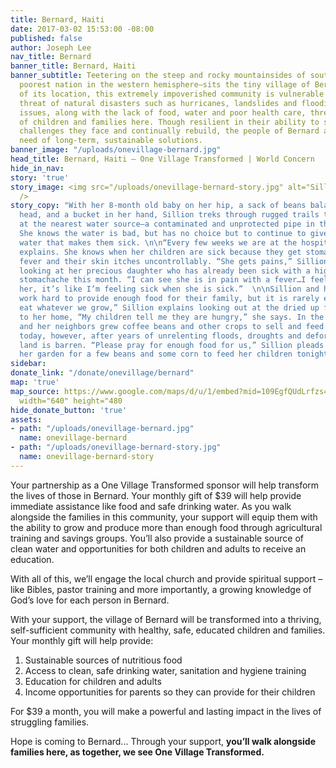```yaml
---
title: Bernard, Haiti
date: 2017-03-02 15:53:00 -08:00
published: false
author: Joseph Lee
nav_title: Bernard
banner_title: Bernard, Haiti
banner_subtitle: Teetering on the steep and rocky mountainsides of southeastern Haiti—the
  poorest nation in the western hemisphere—sits the tiny village of Bernard. Because
  of its location, this extremely impoverished community is vulnerable to the constant
  threat of natural disasters such as hurricanes, landslides and flooding. These environmental
  issues, along with the lack of food, water and poor health care, threaten the lives
  of children and families here. Though resilient in their ability to survive the
  challenges they face and continually rebuild, the people of Bernard are in desperate
  need of long-term, sustainable solutions.
banner_image: "/uploads/onevillage-bernard.jpg"
head_title: Bernard, Haiti — One Village Transformed | World Concern
hide_in_nav: 
story: 'true'
story_image: <img src="/uploads/onevillage-bernard-story.jpg" alt="Sillion's Story"
  />
story_copy: "With her 8-month old baby on her hip, a sack of beans balanced on her
  head, and a bucket in her hand, Sillion treks through rugged trails to collect water
  at the nearest water source—a contaminated and unprotected pipe in the mountainside.
  She knows the water is bad, but has no choice but to continue to give her children
  water that makes them sick. \n\n“Every few weeks we are at the hospital,” Sillion
  explains. She knows when her children are sick because they get stomach aches, a
  fever and their skin itches uncontrollably. “She gets pains,” Sillion explains,
  looking at her precious daughter who has already been sick with a high fever and
  stomachache this month. “I can see she is in pain with a fever…I feel so bad for
  her, it’s like I’m feeling sick when she is sick.”  \n\nSillion and her husband
  work hard to provide enough food for their family, but it is rarely enough. “We
  eat whatever we grow,” Sillion explains looking out at the dried up fields next
  to her home, “My children tell me they are hungry,” she says. In the past, Sillion
  and her neighbors grew coffee beans and other crops to sell and feed their families,
  today, however, after years of unrelenting floods, droughts and deforestation, the
  land is barren. “Please pray for enough food for us,” Sillion pleads as searches
  her garden for a few beans and some corn to feed her children tonight."
sidebar: 
donate_link: "/donate/onevillage/bernard"
map: 'true'
map_source: https://www.google.com/maps/d/u/1/embed?mid=109EgfQUdLrfzs4sDAAg4MlsIbc4"
  width="640" height="480
hide_donate_button: 'true'
assets:
- path: "/uploads/onevillage-bernard.jpg"
  name: onevillage-bernard
- path: "/uploads/onevillage-bernard-story.jpg"
  name: onevillage-bernard-story
---
```


Your partnership as a One Village Transformed sponsor will help transform the lives of those in Bernard. Your monthly gift of $39 will help provide immediate assistance like food and safe drinking water. As you walk alongside the families in this community, your support will equip them with the ability to grow and produce more than enough food through agricultural training and savings groups. You’ll also provide a sustainable source of clean water and opportunities for both children and adults to receive an education.

With all of this, we’ll engage the local church and provide spiritual support – like Bibles, pastor training and more importantly, a growing knowledge of God’s love for each person in Bernard. 

With your support, the village of Bernard will be transformed into a thriving, self-sufficient community with healthy, safe, educated children and families. Your monthly gift will help provide:

1. Sustainable sources of nutritious food
2. Access to clean, safe drinking water, sanitation and hygiene training
3. Education for children and adults
4. Income opportunities for parents so they can provide for their children

For $39 a month, you will make a powerful and lasting impact in the lives of struggling families.

Hope is coming to Bernard... Through your support, **you’ll walk alongside families here, as together, we see One Village Transformed.**
